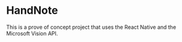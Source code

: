 # HandNote

This is a prove of concept project that uses the React Native and the Microsoft Vision API.
